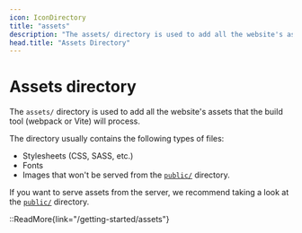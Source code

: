 ```yaml
---
icon: IconDirectory
title: "assets"
description: "The assets/ directory is used to add all the website's assets that the build tool (webpack or Vite) will process."
head.title: "Assets Directory"
---
```


# Assets directory

The `assets/` directory is used to add all the website's assets that the build tool (webpack or Vite) will process.

The directory usually contains the following types of files:

- Stylesheets (CSS, SASS, etc.)
- Fonts
- Images that won't be served from the [`public/`](/guide/directory-structure/public) directory.

If you want to serve assets from the server, we recommend taking a look at the [`public/`](/guide/directory-structure/public) directory.

::ReadMore{link="/getting-started/assets"}
